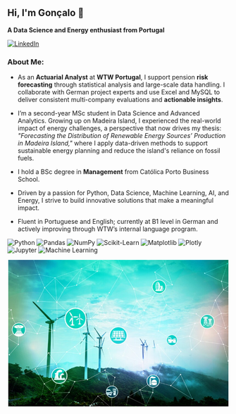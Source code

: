 
      
## Hi, I'm Gonçalo 👋  
**A Data Science and Energy enthusiast from Portugal**  


<a href="https://www.linkedin.com/in/gon%C3%A7alo-ferreira-178083243/" target="_blank">
  <img src="https://img.shields.io/badge/LinkedIn-0077B5?style=for-the-badge&logo=linkedin&logoColor=white" alt="LinkedIn">
</a>

### About Me:

- As an **Actuarial Analyst** at **WTW Portugal**, I support pension **risk forecasting** through statistical analysis and large-scale data handling. I collaborate with German project experts and use Excel and MySQL to deliver consistent multi-company evaluations and **actionable insights**.

- I’m a second-year MSc student in Data Science and Advanced Analytics. Growing up on Madeira Island, I experienced the real-world impact of energy challenges, a perspective that now drives my thesis: *"Forecasting the Distribution of Renewable Energy Sources’ Production in Madeira Island,"* where I apply data-driven methods to support sustainable energy planning and reduce the island's reliance on fossil fuels.

- I hold a BSc degree in **Management** from Católica Porto Business School.

- Driven by a passion for Python, Data Science, Machine Learning, AI, and Energy, I strive to build innovative solutions that make a meaningful impact.

- Fluent in Portuguese and English; currently at B1 level in German and actively improving through WTW’s internal language program.

![Python](https://img.shields.io/badge/Python-3776AB?style=for-the-badge&logo=python&logoColor=white)
![Pandas](https://img.shields.io/badge/Pandas-150458?style=for-the-badge&logo=pandas&logoColor=white)
![NumPy](https://img.shields.io/badge/NumPy-013243?style=for-the-badge&logo=numpy&logoColor=white)
![Scikit-Learn](https://img.shields.io/badge/Scikit--Learn-F7931E?style=for-the-badge&logo=scikit-learn&logoColor=white)
![Matplotlib](https://img.shields.io/badge/Matplotlib-11557C?style=for-the-badge&logo=matplotlib&logoColor=white)
![Plotly](https://img.shields.io/badge/Plotly-3F4F75?style=for-the-badge&logo=plotly&logoColor=white)
![Jupyter](https://img.shields.io/badge/Jupyter-F37626?style=for-the-badge&logo=jupyter&logoColor=white)
![Machine Learning](https://img.shields.io/badge/Machine%20Learning-FF6F00?style=for-the-badge&logo=OpenAI&logoColor=white)  

<p align="center">
  <img src="https://raw.githubusercontent.com/Gl-ferreira/Gl-ferreira/main/data%20science%20and%20energy.jpeg" width="500" alt="Energy Image"/>
</p>
